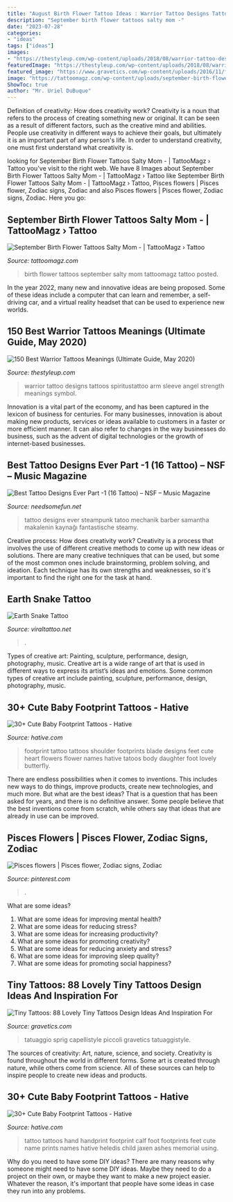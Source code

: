 ```yaml
---
title: "August Birth Flower Tattoo Ideas : Warrior Tattoo Designs Tattoos Spiritustattoo Arm Sleeve Angel Strength Meanings Symbol"
description: "September birth flower tattoos salty mom -"
date: "2023-07-28"
categories:
- "ideas"
tags: ["ideas"]
images:
- "https://thestyleup.com/wp-content/uploads/2018/08/warrior-tattoo-designs-99.jpg"
featuredImage: "https://thestyleup.com/wp-content/uploads/2018/08/warrior-tattoo-designs-99.jpg"
featured_image: "https://www.gravetics.com/wp-content/uploads/2016/11/floral-sprig.jpg"
image: "https://tattoomagz.com/wp-content/uploads/september-birth-flower-tattoos-tattoos-salty-mom-49174.jpg"
ShowToc: true
author: "Mr. Uriel DuBuque"
---
```



Definition of creativity: How does creativity work?
Creativity is a noun that refers to the process of creating something new or original. It can be seen as a result of different factors, such as the creative mind and abilities. People use creativity in different ways to achieve their goals, but ultimately it is an important part of any person's life. In order to understand creativity, one must first understand what creativity is.

	

		
looking for September Birth Flower Tattoos Salty Mom - | TattooMagz › Tattoo you've visit to the right web. We have 8 Images about September Birth Flower Tattoos Salty Mom - | TattooMagz › Tattoo like September Birth Flower Tattoos Salty Mom - | TattooMagz › Tattoo, Pisces flowers | Pisces flower, Zodiac signs, Zodiac and also Pisces flowers | Pisces flower, Zodiac signs, Zodiac. Here you go:
		
    
## September Birth Flower Tattoos Salty Mom - | TattooMagz › Tattoo

<img loading=lazy src="https://tattoomagz.com/wp-content/uploads/september-birth-flower-tattoos-tattoos-salty-mom-49174.jpg" onerror="this.onerror=null;this.src='https://tse4.mm.bing.net/th?id=OIP.5np-BN8uY8bLnNu2PvdWtAHaJ7&amp;pid=15.1';" alt="September Birth Flower Tattoos Salty Mom - | TattooMagz › Tattoo">

_Source: tattoomagz.com_

>birth flower tattoos september salty mom tattoomagz tattoo posted. 

	

In the year 2022, many new and innovative ideas are being proposed. Some of these ideas include a computer that can learn and remember, a self-driving car, and a virtual reality headset that can be used to experience new worlds.

    
## 150 Best Warrior Tattoos Meanings (Ultimate Guide, May 2020)

<img loading=lazy src="https://thestyleup.com/wp-content/uploads/2018/08/warrior-tattoo-designs-99.jpg" onerror="this.onerror=null;this.src='https://tse1.mm.bing.net/th?id=OIP.NQlfViPJtgJWoGDjCODVHgHaLp&amp;pid=15.1';" alt="150 Best Warrior Tattoos Meanings (Ultimate Guide, May 2020)">

_Source: thestyleup.com_

>warrior tattoo designs tattoos spiritustattoo arm sleeve angel strength meanings symbol. 

	

Innovation is a vital part of the economy, and has been captured in the lexicon of business for centuries. For many businesses, innovation is about making new products, services or ideas available to customers in a faster or more efficient manner. It can also refer to changes in the way businesses do business, such as the advent of digital technologies or the growth of internet-based businesses.

    
## Best Tattoo Designs Ever Part -1 (16 Tattoo) – NSF – Music Magazine

<img loading=lazy src="https://www.needsomefun.net/wp-content/uploads/2015/08/24.jpg" onerror="this.onerror=null;this.src='https://tse2.mm.bing.net/th?id=OIP.g9ulSfabrfWhvmD13U_kEgHaHa&amp;pid=15.1';" alt="Best Tattoo Designs Ever Part -1 (16 Tattoo) – NSF – Music Magazine">

_Source: needsomefun.net_

>tattoo designs ever steampunk tatoo mechanik barber samantha makalenin kaynağı fantastische steamy. 

	

Creative process: How does creativity work?
Creativity is a process that involves the use of different creative methods to come up with new ideas or solutions. There are many creative techniques that can be used, but some of the most common ones include brainstorming, problem solving, and ideation. Each technique has its own strengths and weaknesses, so it's important to find the right one for the task at hand.

    
## Earth Snake Tattoo

<img loading=lazy src="https://i.pinimg.com/originals/a1/c3/f3/a1c3f383fe8e377ae011ede08b93d168.jpg" onerror="this.onerror=null;this.src='https://tse2.mm.bing.net/th?id=OIP.Mwa4di7bWnNp99T7W-mcTgHaKY&amp;pid=15.1';" alt="Earth Snake Tattoo">

_Source: viraltattoo.net_

>. 

	

Types of creative art: Painting, sculpture, performance, design, photography, music.
Creative art is a wide range of art that is used in different ways to express its artist’s ideas and emotions. Some common types of creative art include painting, sculpture, performance, design, photography, music.

    
## 30+ Cute Baby Footprint Tattoos - Hative

<img loading=lazy src="https://hative.com/wp-content/uploads/2014/03/baby-footprint-tattoos/9-footprints-flowers-shoulder-blade.jpg" onerror="this.onerror=null;this.src='https://tse4.mm.bing.net/th?id=OIP.naw7JaeG1ei40Q_fzZszawHaGO&amp;pid=15.1';" alt="30+ Cute Baby Footprint Tattoos - Hative">

_Source: hative.com_

>footprint tattoo tattoos shoulder footprints blade designs feet cute heart flowers flower names hative tatoos body daughter foot lovely butterfly. 

	

There are endless possibilities when it comes to inventions. This includes new ways to do things, improve products, create new technologies, and much more. But what are the best ideas? That is a question that has been asked for years, and there is no definitive answer. Some people believe that the best inventions come from scratch, while others say that ideas that are already in use can be improved.

    
## Pisces Flowers | Pisces Flower, Zodiac Signs, Zodiac

<img loading=lazy src="https://i.pinimg.com/736x/9e/d3/2a/9ed32a67d76af2dfd2113fc7f79b726b.jpg" onerror="this.onerror=null;this.src='https://tse1.mm.bing.net/th?id=OIP.cZ7BVZrHpklc8vF-JtSkmwHaIQ&amp;pid=15.1';" alt="Pisces flowers | Pisces flower, Zodiac signs, Zodiac">

_Source: pinterest.com_

>. 

	

What are some ideas?
1. What are some ideas for improving mental health? 
2. What are some ideas for reducing stress? 
3. What are some ideas for increasing productivity? 
4. What are some ideas for promoting creativity?
5. What are some ideas for reducing anxiety and stress? 
6. What are some ideas for improving sleep quality?
7. What are some ideas for promoting social happiness?

    
## Tiny Tattoos: 88 Lovely Tiny Tattoos Design Ideas And Inspiration For

<img loading=lazy src="https://www.gravetics.com/wp-content/uploads/2016/11/floral-sprig.jpg" onerror="this.onerror=null;this.src='https://tse3.mm.bing.net/th?id=OIP.8rKWPKfSovCJrFM3arJVxwHaHO&amp;pid=15.1';" alt="Tiny Tattoos: 88 Lovely Tiny Tattoos Design Ideas And Inspiration For">

_Source: gravetics.com_

>tatuaggio sprig capellistyle piccoli gravetics tatuaggistyle. 

	

The sources of creativity: Art, nature, science, and society.
Creativity is found throughout the world in different forms. Some art is created through nature, while others come from science. All of these sources can help to inspire people to create new ideas and products.

    
## 30+ Cute Baby Footprint Tattoos - Hative

<img loading=lazy src="https://hative.com/wp-content/uploads/2014/03/baby-footprint-tattoos/12-baby-handprint-and-footprint-tattoo.jpg" onerror="this.onerror=null;this.src='https://tse1.mm.bing.net/th?id=OIP.CxMEl8IrReFgLFuZsqO2qAHaJ6&amp;pid=15.1';" alt="30+ Cute Baby Footprint Tattoos - Hative">

_Source: hative.com_

>tattoo tattoos hand handprint footprint calf foot footprints feet cute name prints names hative heledis child jaxen ashes memorial using. 

	

Why do you need to have some DIY ideas?
There are many reasons why someone might need to have some DIY ideas. Maybe they need to do a project on their own, or maybe they want to make a new project easier. Whatever the reason, it's important that people have some ideas in case they run into any problems.

